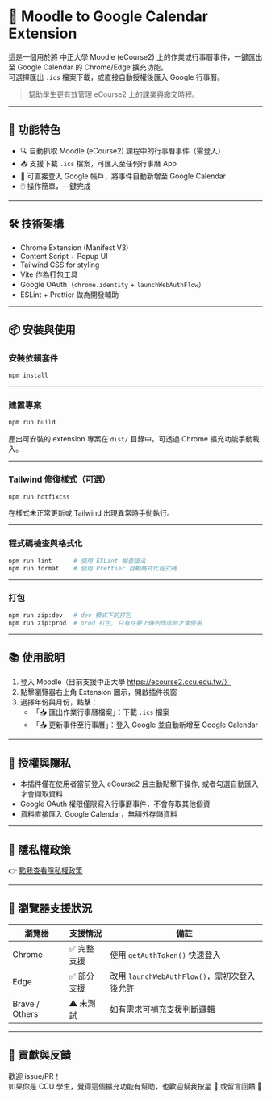 # 📅 Moodle to Google Calendar Extension

這是一個用於將 中正大學 Moodle (eCourse2) 上的作業或行事曆事件，一鍵匯出至 Google Calendar 的 Chrome/Edge 擴充功能。  
可選擇匯出 `.ics` 檔案下載，或直接自動授權後匯入 Google 行事曆。

> 幫助學生更有效管理 eCourse2 上的課業與繳交時程。

---

## 🚀 功能特色

- 🔍 自動抓取 Moodle (eCourse2) 課程中的行事曆事件（需登入）
- 📥 支援下載 `.ics` 檔案，可匯入至任何行事曆 App
- 📆 可直接登入 Google 帳戶，將事件自動新增至 Google Calendar
- 🖱️ 操作簡單，一鍵完成

---

## 🛠 技術架構

- Chrome Extension (Manifest V3)
- Content Script + Popup UI
- Tailwind CSS for styling
- Vite 作為打包工具
- Google OAuth（`chrome.identity` + `launchWebAuthFlow`）
- ESLint + Prettier 做為開發輔助

---

## 📦 安裝與使用

### 安裝依賴套件

```bash
npm install
```

---

### 建置專案

```bash
npm run build
```

產出可安裝的 extension 專案在 `dist/` 目錄中，可透過 Chrome 擴充功能手動載入。

---

### Tailwind 修復樣式（可選）

```bash
npm run hotfixcss
```

在樣式未正常更新或 Tailwind 出現異常時手動執行。

---

### 程式碼檢查與格式化

```bash
npm run lint      # 使用 ESLint 檢查語法
npm run format    # 使用 Prettier 自動格式化程式碼
```

---

### 打包

```bash
npm run zip:dev   # dev 模式下的打包
npm run zip:prod  # prod 打包, 只有在要上傳到商店時才會使用
```

---

## 📚 使用說明

1. 登入 Moodle（目前支援中正大學 https://ecourse2.ccu.edu.tw/）
2. 點擊瀏覽器右上角 Extension 圖示，開啟插件視窗
3. 選擇年份與月份，點擊：
   - 「📥 匯出作業行事曆檔案」：下載 `.ics` 檔案
   - 「📤 更新事件至行事曆」：登入 Google 並自動新增至 Google Calendar

---

## 🔐 授權與隱私

- 本插件僅在使用者當前登入 eCourse2 且主動點擊下操作, 或者勾選自動匯入才會擷取資料
- Google OAuth 權限僅限寫入行事曆事件，不會存取其他個資
- 資料直接匯入 Google Calendar，無額外存儲資料

---

## 🔏 隱私權政策  
👉 [點我查看隱私權政策](https://homework2calendar.ccuclass.com/privacy.html)

---

## 🧪 瀏覽器支援狀況

| 瀏覽器 | 支援情況 | 備註 |
|--------|----------|------|
| Chrome | ✅ 完整支援 | 使用 `getAuthToken()` 快速登入 |
| Edge   | ✅ 部分支援 | 改用 `launchWebAuthFlow()`，需初次登入後允許 |
| Brave / Others | ⚠️ 未測試 | 如有需求可補充支援判斷邏輯 |

---

## 🙌 貢獻與反饋

歡迎 issue/PR！  
如果你是 CCU 學生，覺得這個擴充功能有幫助，也歡迎幫我按星 🌟 或留言回饋 🙏
